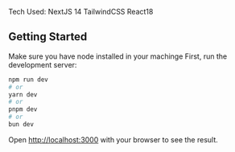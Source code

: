 Tech Used:
NextJS 14
TailwindCSS
React18
## Getting Started

Make sure you have node installed in your machinge
First, run the development server:

```bash
npm run dev
# or
yarn dev
# or
pnpm dev
# or
bun dev
```

Open [http://localhost:3000](http://localhost:3000) with your browser to see the result.
